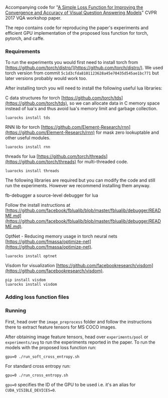 Accompanying code for "[A Simple Loss Function for Improving the Convergence and Accuracy of Visual Question Answering Models](http://bit.ly/cvpr_vqa)" CVPR 2017 VQA workshop paper.

The repo contains code for reproducing the paper's experiments and efficient GPU implementation of the proposed loss function for torch, pytorch, and caffe. 

### Requirements

To run the experiments you would first need to install torch from [https://github.com/torch/distro/](https://github.com/torch/distro/). We used torch version from commit `5c1d3cfda8101123628a45e70435d545ae1bc771` but later versions probably would work too.

After installing torch you will need to install the following useful lua libraries:

C data structures for torch [https://github.com/torch/tds](https://github.com/torch/tds), so we can allocate data in C memory space instead of lua's and thus avoid lua's memory limit and garbage collection.

`luarocks install tds`

RNN lib for torch [https://github.com/Element-Research/rnn](https://github.com/Element-Research/rnn) for mask zero lookuptable and other useful modules.

`luarocks install rnn`

threads for lua [https://github.com/torch/threads](https://github.com/torch/threads) for multi-threaded code.

`luarocks install threads`

The following libraries are required but you can modify the code and still run the experiments. However we recommend installing them anyway.

fb-debugger a source-level debugger for lua

Follow the install instructions at [https://github.com/facebook/fblualib/blob/master/fblualib/debugger/README.md](https://github.com/facebook/fblualib/blob/master/fblualib/debugger/README.md).

OptNet - Reducing memory usage in torch neural nets [https://github.com/fmassa/optimize-net](https://github.com/fmassa/optimize-net).

`luarocks install optnet`

Visdom for visualization [https://github.com/facebookresearch/visdom](https://github.com/facebookresearch/visdom).

```
pip install visdom
luarocks install visdom
```
### Adding loss function files



### Running

First, head over the `image_preprocess` folder and follow the instructions there to extract feature tensors for MS COCO images. 

After obtaining image feature tensors, head over `experiments/pool` or `experiments/avg` to run the experiments reported in the paper.
To run the models with the proposed loss function run:

`gpu=0 ./run_soft_cross_entropy.sh`

For standard cross entropy run:

`gpu=0 ./run_cross_entropy.sh`

`gpu=0` specifies the ID of the GPU to be used i.e. it's an alias for `CUDA_VISIBLE_DEVICES=0`.


